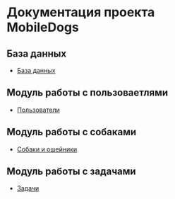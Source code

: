# Документация проекта MobileDogs

## База данных

- [База данных](docs/source/database.md)

## Модуль работы с пользоваетлями

- [Пользователи](docs/source/users/users.md)

## Модуль работы с собаками

- [Собаки и ошейники](docs/source/dogs/dogs.md)

## Модуль работы с задачами

- [Задачи](docs/source/tasks/tasks.md)
